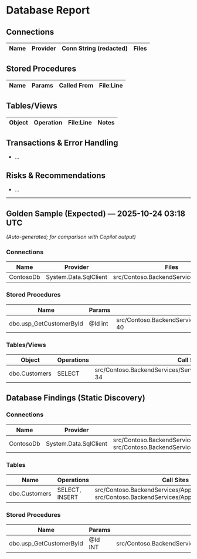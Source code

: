 # Database Report

## Connections
| Name | Provider | Conn String (redacted) | Files |
|---|---|---|---|

## Stored Procedures
| Name | Params | Called From | File:Line |
|---|---|---|---|

## Tables/Views
| Object | Operation | File:Line | Notes |
|---|---|---|---|

## Transactions & Error Handling
- …

## Risks & Recommendations
- …


---

## Golden Sample (Expected) — 2025-10-24 03:18 UTC
*(Auto-generated; for comparison with Copilot output)*

### Connections

| Name | Provider | Files |
|---|---|---|
| ContosoDb | System.Data.SqlClient | src/Contoso.BackendServices/Web.config |

### Stored Procedures

| Name | Params | Call Sites |
|---|---|---|
| dbo.usp_GetCustomerById | @Id int | src/Contoso.BackendServices/Services/CustomerService.svc.cs:20-40 |

### Tables/Views

| Object | Operations | Call Sites |
|---|---|---|
| dbo.Customers | SELECT | src/Contoso.BackendServices/Services/CustomerService.svc.cs:28-34 |

## Database Findings (Static Discovery)

### Connections
| Name | Provider | Files |
|---|---|---|
| ContosoDb | System.Data.SqlClient | src/Contoso.BackendServices/Web.config, src/Contoso.BackendServices/Services/CustomerService.svc.cs |

### Tables
| Name | Operations | Call Sites |
|---|---|---|
| dbo.Customers | SELECT, INSERT | src/Contoso.BackendServices/App_Data/Database.sql:13, src/Contoso.BackendServices/App_Data/Database.sql:20 |

### Stored Procedures
| Name | Params | Call Sites |
|---|---|---|
| dbo.usp_GetCustomerById | @Id INT | src/Contoso.BackendServices/Services/CustomerService.svc.cs:13 |
